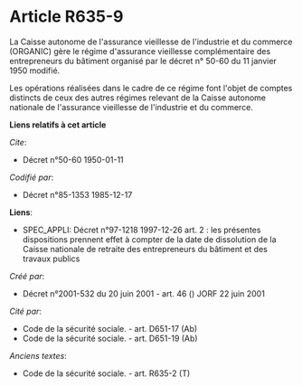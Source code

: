 # Article R635-9

La Caisse autonome de l'assurance vieillesse de l'industrie et du commerce (ORGANIC) gère le régime d'assurance vieillesse
complémentaire des entrepreneurs du bâtiment organisé par le décret n° 50-60 du 11 janvier 1950 modifié.

Les opérations réalisées dans le cadre de ce régime font l'objet de comptes distincts de ceux des autres régimes relevant de
la Caisse autonome nationale de l'assurance vieillesse de l'industrie et du commerce.

**Liens relatifs à cet article**

_Cite_:

  - Décret n°50-60 1950-01-11

_Codifié par_:

  - Décret n°85-1353 1985-12-17

**Liens**:

  - SPEC_APPLI: Décret n°97-1218 1997-12-26 art. 2 : les présentes dispositions prennent effet à compter de la date de dissolution de la Caisse nationale de retraite des entrepreneurs du bâtiment et des travaux publics

_Créé par_:

  - Décret n°2001-532 du 20 juin 2001 - art. 46 () JORF 22 juin 2001

_Cité par_:

  - Code de la sécurité sociale. - art. D651-17 (Ab)
  - Code de la sécurité sociale. - art. D651-19 (Ab)

_Anciens textes_:

  - Code de la sécurité sociale. - art. R635-2 (T)
